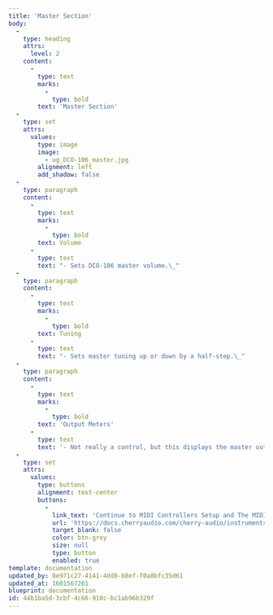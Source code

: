 ```yaml
---
title: 'Master Section'
body:
  -
    type: heading
    attrs:
      level: 2
    content:
      -
        type: text
        marks:
          -
            type: bold
        text: 'Master Section'
  -
    type: set
    attrs:
      values:
        type: image
        image:
          - ug_DCO-106_master.jpg
        alignment: left
        add_shadow: false
  -
    type: paragraph
    content:
      -
        type: text
        marks:
          -
            type: bold
        text: Volume
      -
        type: text
        text: "- Sets DCO-106 master volume.\_"
  -
    type: paragraph
    content:
      -
        type: text
        marks:
          -
            type: bold
        text: Tuning
      -
        type: text
        text: "- Sets master tuning up or down by a half-step.\_"
  -
    type: paragraph
    content:
      -
        type: text
        marks:
          -
            type: bold
        text: 'Output Meters'
      -
        type: text
        text: '- Not really a control, but this displays the master output. Like any other meter, it''s best to keep this guy out of the red. '
  -
    type: set
    attrs:
      values:
        type: buttons
        alignment: text-center
        buttons:
          -
            link_text: 'Continue to MIDI Controllers Setup and The MIDI Tab section'
            url: 'https://docs.cherryaudio.com/cherry-audio/instruments/dco-106/midi-controllers-setup-and-the-midi-tab'
            target_blank: false
            color: btn-grey
            size: null
            type: button
            enabled: true
template: documentation
updated_by: 8e971c27-4141-4dd8-b8ef-f0a8bfc35d61
updated_at: 1601567261
blueprint: documentation
id: 44b1ba5d-3cbf-4c66-910c-bc1ab96b329f
---
```

